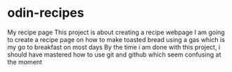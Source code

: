 # odin-recipes
My recipe page 
This project is about creating a recipe webpage 
I am going to create a recipe page on how to make toasted bread using a gas which is my go to breakfast on most days
By the time i am done with this project, i should have mastered how to use git and github which seem confusing at the moment 